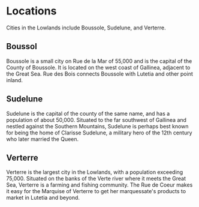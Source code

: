 # Locations

Cities in the Lowlands include Boussole, Sudelune, and Verterre.

## Boussol

Boussole is a small city on Rue de la Mar of 55,000 and is the capital of the County of Boussole. 
It is located on the west coast of Gallinea, adjacent to the Great Sea. Rue des Bois connects Boussole with Lutetia and other point inland.

## Sudelune

Sudelune is the capital of the county of the same name, and has a population of about 50,000. 
Situated to the far southwest of Gallinea and nestled against the Southern Mountains, 
Sudelune is perhaps best known for being the home of Clarisse Sudelune, a military hero of the 12th century
who later married the Queen.

## Verterre

Verterre is the largest city in the Lowlands, with a population exceeding 75,000. Situated 
on the banks of the Verte river where it meets the Great Sea, Verterre is a farming and fishing
community. The Rue de Coeur makes it easy for the Marquise of Verterre to get her marquessate's
products to market in Lutetia and beyond.

